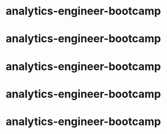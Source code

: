 # analytics-engineer-bootcamp
# analytics-engineer-bootcamp
# analytics-engineer-bootcamp
# analytics-engineer-bootcamp
# analytics-engineer-bootcamp
